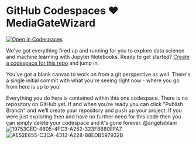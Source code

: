 # GitHub Codespaces ♥️ MediaGateWizard

[![Open in Codespaces](https://github.com/codespaces/badge.svg)](https://codespaces.new?repo=github/codespaces-jupyter)

We've got everything fired up and running for you to explore data science and machine learning with Jupyter Notebooks. Ready to get started? [Create a codespace for this repo](https://codespaces.new?repo=github/codespaces-notebooks) and jump in.

You've got a blank canvas to work on from a git perspective as well. There's a single initial commit with what you're seeing right now - where you go from here is up to you!

Everything you do here is contained within this one codespace. There is no repository on GitHub yet. If and when you’re ready you can click "Publish Branch" and we’ll create your repository and push up your project. If you were just exploring then and have no further need for this code then you can simply delete your codespace and it's gone forever.
@angelsiblani![19753CED-4605-4FC3-A252-323F8880EFA7](https://user-images.githubusercontent.com/84080393/226203649-01e29314-a58b-4387-8d6b-7ed976ee8284.jpeg)
![AE52E655-C3CA-4312-A228-88EDB597932B](https://user-images.githubusercontent.com/84080393/226203657-caebb492-b97d-437c-8be9-ab06489bcc67.jpeg)

